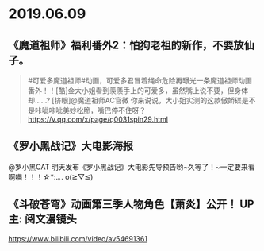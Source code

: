 # 2019.06.09



##  《魔道祖师》福利番外2：怕狗老祖的新作，不要放仙子。 
>#可爱多魔道祖师#动画，可爱多君冒着绳命危险再曝光一条魔道祖师动画番外！！[酷]金大小姐看到羡羡手上的可爱多，虽然嘴上说不要，但身体却……? [挤眼]@魔道祖师AC官微 你来说说，大小姐实测的这款傲娇碟是不是咔呲咔呲美妙松脆，嘴巴停不住呀？
https://v.qq.com/x/page/q0031spin29.html
##  《罗小黑战记》大电影海报
@罗小黑CAT
明天发布《罗小黑战记》大电影先导预告哟~久等了！~一定要来看啊喵！！！☆*:.｡. o(≧▽≦)

##  《斗破苍穹》动画第三季人物角色【萧炎】公开！ UP主: 阅文漫镜头 
https://www.bilibili.com/video/av54691361